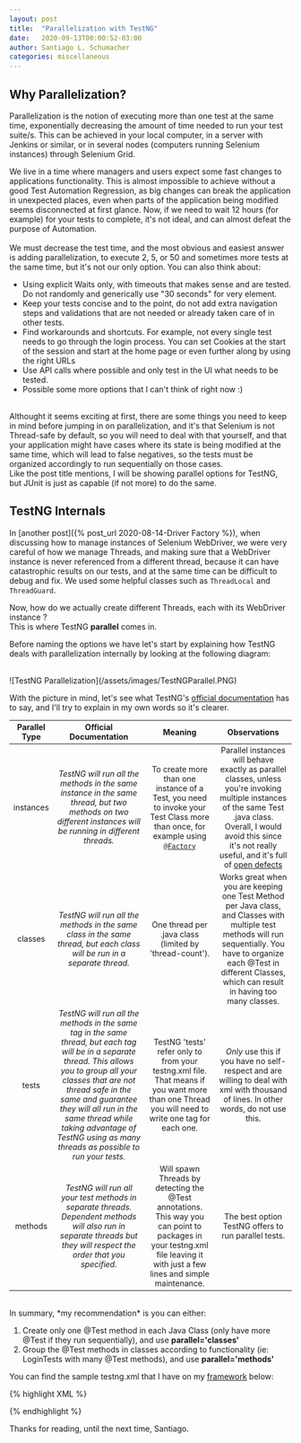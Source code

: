```yaml
---
layout: post
title:  "Parallelization with TestNG"
date:   2020-09-13T00:00:52-03:00
author: Santiago L. Schumacher
categories: miscellaneous
---
```


<h2>Why Parallelization?</h2>

Parallelization is the notion of executing more than one test at the same time, exponentially decreasing the amount of time needed to run your test suite/s.
This can be achieved in your local computer, in a server with Jenkins or similar, or in several nodes (computers running Selenium instances) through Selenium Grid. <br/>

We live in a time where managers and users expect some fast changes to applications functionality. This is almost impossible to achieve without a good Test Automation Regression,
as big changes can break the application in unexpected places, even when parts of the application being modified seems disconnected at first glance.
Now, if we need to wait 12 hours (for example) for your tests to complete, it's not ideal, and can almost defeat the purpose of Automation. <br/><br/>
We must decrease the test time, and the most obvious and easiest answer is adding parallelization, to execute 2, 5, or 50 and sometimes more tests at the same time, but it's not our only option.
You can also think about: <br/>

<ul>
  <li>Using explicit Waits only, with timeouts that makes sense and are tested. Do not randomly and generically use "30 seconds" for very element.</li>
  <li>Keep your tests concise and to the point, do not add extra navigation steps and validations that are not needed or already taken care of in other tests. </li>
  <li>Find workarounds and shortcuts. For example, not every single test needs to go through the login process. You can set Cookies at the start of the session and start at the home page or even further along by using the right URLs</li>
  <li>Use API calls where possible and only test in the UI what needs to be tested.</li>
  <li>Possible some more options that I can't think of right now :)</li>
</ul>

<br/>
Althought it seems exciting at first, there are some things you need to keep in mind before jumping in on parallelization, and it's that Selenium is not Thread-safe by default,
so you will need to deal with that yourself, and that your application might have cases where its state is being modified at the same time, which will lead to false negatives, 
so the tests must be organized accordingly to run sequentially on those cases. <br />
Like the post title mentions, I will be showing parallel options for TestNG, but JUnit is just as capable (if not more) to do the same.

 

<h2>TestNG Internals</h2>

In [another post]({% post_url 2020-08-14-Driver Factory %}), when discussing how to manage instances of Selenium WebDriver, we were very careful of how we manage Threads, and making sure 
that a WebDriver instance is never referenced from a different thread, because it can have catastrophic results on our tests, and at the same time can be difficult to debug and fix.
We used some helpful classes such as <code>ThreadLocal</code> and <code>ThreadGuard</code>. <br/>

Now, how do we actually create different Threads, each with its WebDriver instance ? <br/>
This is where TestNG <strong>parallel</strong> comes in.

Before naming the options we have let's start by explaining how TestNG deals with parallelization internally by looking at the following diagram:

<br/>
![TestNG Parallelization](/assets/images/TestNGParallel.PNG)
<br/>

With the picture in mind, let's see what TestNG's <a href='https://testng.org/doc/documentation-main.html#parallel-running'>official documentation<a/> has to say, and I'll try to explain in my own words so it's clearer.
<br/>

| Parallel Type | Official Documentation | Meaning | Observations |
|:-:|:-:|:-:|:-:|
| instances | <i>TestNG will run all the methods in the same instance in the same thread, but two methods on two different instances will be running in different threads. </i> | To create more than one instance of a Test, you need to invoke your Test Class more than once, for example using <code><a href='https://www.journaldev.com/21237/testng-factory-annotation'>@Factory</a></code> | Parallel instances will behave exactly as parallel classes, unless you're invoking multiple instances of the same Test .java class. Overall, I would avoid this since it's not really useful, and it's full of <a href='https://github.com/cbeust/testng/issues/751'>open defects</a> |
| classes | <i>TestNG will run all the methods in the same class in the same thread, but each class will be run in a separate thread. </i> | One thread per .java class (limited by 'thread-count'). | Works great when you are keeping one Test Method per Java class, and Classes with multiple test methods will run sequentially. You have to organize each @Test in different Classes, which can result in having too many classes. |
| tests | <i>TestNG will run all the methods in the same <test> tag in the same thread, but each <test> tag will be in a separate thread. This allows you to group all your classes that are not thread safe in the same <test> and guarantee they will all run in the same thread while taking advantage of TestNG using as many threads as possible to run your tests. </i> | TestNG 'tests' refer only to <test> from your testng.xml file. That means if you want more than one Thread you will need to write one <test> tag for each one. | *Only* use this if you have no self-respect and are willing to deal with xml with thousand of lines. In other words, do not use this. |
| methods | <i>TestNG will run all your test methods in separate threads. Dependent methods will also run in separate threads but they will respect the order that you specified.</i> | Will spawn Threads by detecting the @Test annotations. This way you can point to packages in your testng.xml file leaving it with just a few lines and simple maintenance. | The best option TestNG offers to run parallel tests. |

<br/>
In summary, *my recommendation* is you can either:

<ol>
	<li>Create only one @Test method in each Java Class (only have more @Test if they run sequentially), and use <strong>parallel='classes'</strong></li>
	<li>Group the @Test methods in classes according to functionality (ie: LoginTests with many @Test methods), and use <strong>parallel='methods'</strong></li>
</ol>

You can find the sample testng.xml that I have on my <a href='https://github.com/santiautomation/santi-automation-framework'>framework</a> below:

{% highlight XML %}
<!DOCTYPE suite SYSTEM "https://testng.org/testng-1.0.dtd" >
  
<suite name="Regression" verbose="1">
	<listeners>
        <listener class-name="testrunner.AnnotationTransformer"/>
        <!-- You can specify as many listeners as you have here, and it will be applied to the entire suite. -->
  	</listeners>
	<test name="Regression1" parallel="methods" thread-count="5">
		<parameter name="driverName" value="CHROME" /> <!-- Sending parameter values through testng.xml -->
		<packages>
			<package name="tests" /> <!-- Replace with the name of the package in which your tests reside -->
		</packages>
	</test>
</suite>
{% endhighlight %}

Thanks for reading, until the next time,
Santiago.
